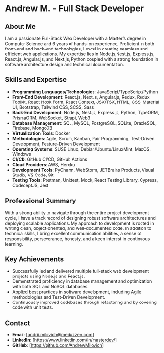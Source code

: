 # Andrew M. - Full Stack Developer
## About Me
I am a passionate Full-Stack Web Developer with a Master’s degree in Computer Science and 6 years of hands-on experience. Proficient in both front-end and back-end technologies, I excel in creating seamless and efficient web applications. My expertise lies in Node.js,Nest.js, Express.js, React.js, Angular.js, and Next.js, Python coupled with a strong foundation in software architecture design and technical documentation.
## Skills and Expertise
- **Programming Languages/Technologies**: JavaScript/TypeScript/Python
- **Front-End Development**: React.js, Next.js, Angular.js, Redux, Redux Toolkit, React Hook Form, React Context, JSX/TSX, HTML, CSS, Material UI, Bootstrap, Tailwind CSS, SCSS, Sass,
- **Back-End Development**: Node.js, Nest.js, Express.js, Python, TypeORM, PrismaORM, WebSocket, Strapi, Web3
- **Database Management**: SQL, MySQL, PostgreSQL, SQLite, OracleSQL, Firebase, MongoDB
- **Virtualization Tools**: Docker
- **Methodologies**: Agile, Scrum, Kanban, Pair Programming, Test-Driven Development, Feature-Driven Development
- **Operating Systems**: SUSE Linux, Debian/Ubuntu/LinuxMint, MacOS, Windows
- **CI/CD**: GitHub CI/CD, GitHub Actions
- **Cloud Providers**: AWS, Heroku
- **Development Tools**: PyCharm, WebStorm, JETBrains Products, Visual Studio, VS Code, Git
- **Testing Tools**: Postman, Unittest, Mock, React Testing Library, Cypress, CodeceptJS, Jest
## Professional Summary
With a strong ability to navigate through the entire project development cycle, I have a track record of designing robust software architectures and deploying scalable applications. My approach to development is rooted in writing clean, object-oriented, and well-documented code. In addition to technical skills, I bring excellent communication abilities, a sense of responsibility, perseverance, honesty, and a keen interest in continuous learning.
## Key Achievements
- Successfully led and delivered multiple full-stack web development projects using Node.js and React.js.
- Demonstrated proficiency in database management and optimization with both SQL and NoSQL databases.
- Applied best practices in software development, including Agile methodologies and Test-Driven Development.
- Continuously improved codebases through refactoring and by covering code with unit tests.
## Contact
- **Email**: [andrii.milovich@meduzzen.com]
- **LinkedIn**: [https://www.linkedin.com/in/masterdev/]
- **GitHub**: [https://github.com/AndrewMilovich]
